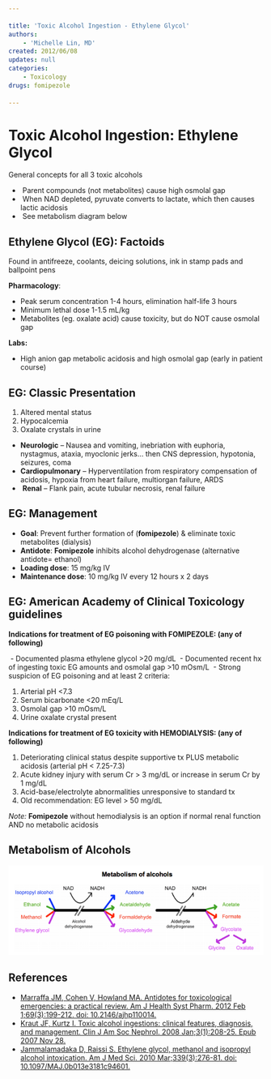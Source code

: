 ```yaml
---

title: 'Toxic Alcohol Ingestion - Ethylene Glycol'
authors:
    - 'Michelle Lin, MD'
created: 2012/06/08
updates: null
categories:
    - Toxicology
drugs: fomipezole

---
```




# Toxic Alcohol Ingestion: Ethylene Glycol 

General concepts for all 3 toxic alcohols

-    Parent compounds (not metabolites) cause high osmolal gap
-    When NAD depleted, pyruvate converts to lactate, which then causes lactic acidosis
-    See metabolism diagram below

## Ethylene Glycol (EG): Factoids

Found in antifreeze, coolants, deicing solutions, ink in stamp pads and ballpoint pens

**Pharmacology**:

-   Peak serum concentration 1-4 hours, elimination half-life 3 hours
-   Minimum lethal dose 1-1.5 mL/kg 
-   Metabolites (eg. oxalate acid) cause toxicity, but do NOT cause osmolal gap

**Labs:** 

- High anion gap metabolic acidosis and high osmolal gap (early in patient course)

## EG: Classic Presentation 

1. Altered mental status
2. Hypocalcemia
3. Oxalate crystals in urine

-   **Neurologic** – Nausea and vomiting, inebriation with euphoria, nystagmus, ataxia, myoclonic jerks… then CNS depression, hypotonia, seizures, coma
-   **Cardiopulmonary** – Hyperventilation from respiratory compensation of acidosis, hypoxia from heart failure, multiorgan failure, ARDS
-    **Renal** – Flank pain, acute tubular necrosis, renal failure

## EG: Management

-   **Goal**: Prevent further formation of (**<span class="drug">fomipezole</span>**) & eliminate toxic metabolites (dialysis)
-   **Antidote**: **<span class="drug">Fomipezole</span>** inhibits alcohol dehydrogenase (alternative antidote= ethanol)
-   **Loading dose**: 15 mg/kg IV
-   **Maintenance dose**: 10 mg/kg IV every 12 hours x 2 days 

## EG: American Academy of Clinical Toxicology guidelines

**Indications for treatment of EG poisoning with FOMIPEZOLE: (any of following)**

 - Documented plasma ethylene glycol &gt;20 mg/dL
 - Documented recent hx of ingesting toxic EG amounts and osmolal gap &gt;10 mOsm/L
 - Strong suspicion of EG poisoning and at least 2 criteria:
 
  1.  Arterial pH &lt;7.3
  2.  Serum bicarbonate &lt;20 mEq/L
  3.  Osmolal gap &gt;10 mOsm/L
  4.  Urine oxalate crystal present

**Indications for treatment of EG toxicity with HEMODIALYSIS: (any of following)**

1.  Deteriorating clinical status despite supportive tx PLUS metabolic acidosis (arterial pH &lt; 7.25-7.3)
2.  Acute kidney injury with serum Cr &gt; 3 mg/dL or increase in serum Cr by 1 mg/dL
3.  Acid-base/electrolyte abnormalities unresponsive to standard tx
4.  Old recommendation: EG level &gt; 50 mg/dL

*Note:* **<span class="drug">Fomipezole</span>** without hemodialysis is an option if normal renal function AND no metabolic acidosis

## Metabolism of Alcohols

![](image-1.png)

## References

-   [Marraffa JM, Cohen V, Howland MA. Antidotes for toxicological emergencies: a practical review. Am J Health Syst Pharm. 2012 Feb 1;69(3):199-212. doi: 10.2146/ajhp110014.](https://www.ncbi.nlm.nih.gov/pubmed/?term=22261941)
-   [Kraut JF, Kurtz I. Toxic alcohol ingestions: clinical features, diagnosis, and management. Clin J Am Soc Nephrol. 2008 Jan;3(1):208-25. Epub 2007 Nov 28.](https://www.ncbi.nlm.nih.gov/pubmed/?term=18045860)
-   [Jammalamadaka D, Raissi S. Ethylene glycol, methanol and isopropyl alcohol intoxication. Am J Med Sci. 2010 Mar;339(3):276-81. doi: 10.1097/MAJ.0b013e3181c94601.](https://www.ncbi.nlm.nih.gov/pubmed/?term=20090509)
